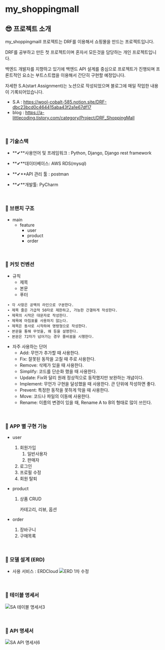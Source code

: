 # my_shoppingmall

## 😎 프로젝트 소개
my_shoppingmaill 프로젝트는 DRF를 이용해서 쇼핑몰을 만드는 프로젝트입니다. 

DRF를 공부하고 만든 첫 프로젝트이며 혼자서 모든것을 담당하는 개인 프로젝트입니다. 

백엔드 개발자를 지향하고 있기에 백엔드 API 설계를 중심으로 프로젝트가 진행되며 프론트적인 요소는 부트스트랩을 이용해서 간단히 구현할 예정입니다.

자세한 S.A(start Assignment)는 노션으로 작성되었으며 블로그에 매일 작업한 내용이 기록되어있습니다.
  - S.A : https://wool-cobalt-585.notion.site/DRF-dbc23bcd0c464415aba43f2a1e67df17
  - blog : https://a-littlecoding.tistory.com/category/Project/DRF_ShoppingMall

<br>

### 📎 기술스택
  - **✔**사용언어 및 프레임워크 :  Python, Django, Django rest framework

  - **✔**데이터베이스: AWS RDS(mysql)

  - **✔**API 관리 툴 : postman

  - **✔**개발툴: PyCharm
  
<br>

### 📎 브랜치 구조
  - main  
    - feature
      - user
      - product
      - order

<br>

### 📎 커밋 컨벤션
  - 규칙
    - 제목
    - 본문
    - 푸터

```
 ∙ 각 사항은 공백의 라인으로 구분한다.
 ∙ 제목 줄은 가급적 50자로 제한하고, 가능한 간결하게 작성한다.
 ∙ 제목의 시작은 대문자로 작성한다.
 ∙ 제목에 마침표를 사용하지 않는다.
 ∙ 제목은 동사로 시작하여 명령형으로 작성한다.
 ∙ 본문을 통해 무엇을, 왜 등을 설명한다.
 ∙ 본문은 72자가 넘어가는 경우 줄바꿈을 시행한다.
```

  - 자주 사용하는 단어
    - Add: 무언가 추가할 때 사용한다. 
    - Fix: 잘못된 동작을 고칠 때 주로 사용한다.
    - Remove: 삭제가 있을 때 사용한다.
    - Simplify: 코드를 단순화 했을 때 사용한다.
    - Update: Fix와 달리 원래 정상적으로 동작했지만 보완하는 개념이다.
    - Implement: 무언가 구현을 달성했을 때 사용한다. 큰 단위에 작성하면 좋다.
    - Prevent: 특정한 동작을 못하게 막을 때 사용한다.
    - Move: 코드나 파일의 이동에 사용한다.
    - Rename: 이름의 변경이 있을 때, Rename A to B의 형태로 많이 쓰인다.


<br>

### 📎 APP 별 구현 기능
  - user
      1. 회원가입
          1. 일반사용자
          2. 판매자
      2. 로그인
      3. 프로필 수정
      4. 회원 탈퇴
  - product
      1. 상품 CRUD

          카테고리, 리뷰, 옵션

  - order
      1. 장바구니
      2. 구매목록
          
<br>

### 📎 모델 설계 (ERD)
  - 사용 서비스 : ERDCloud
![ERD 1차 수정](https://user-images.githubusercontent.com/96563183/175559947-54e6b6d5-ed77-42ae-bcb7-ecf8201a848f.png)

<br>

### 📎 테이블 명세서
![SA 테이블 명세서3](https://user-images.githubusercontent.com/96563183/175560025-695c541d-3f1b-4275-9efd-938c09e105fe.png)

<br>

### 📎 API 명세서
![SA API 명세서6](https://user-images.githubusercontent.com/96563183/175560067-5e3dc916-30c6-4454-8c8c-069c4902be82.png)

